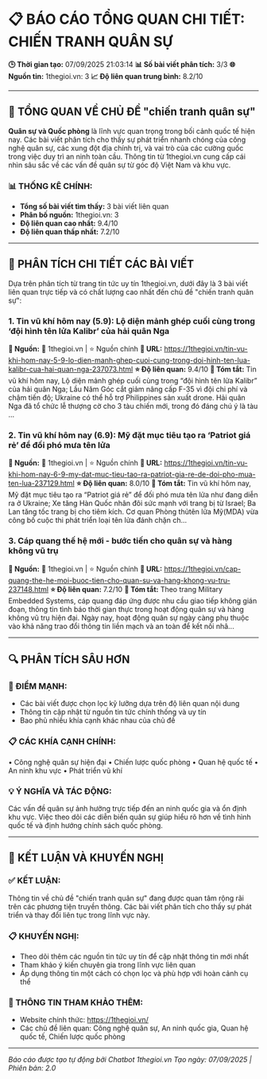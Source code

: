 # 📋 BÁO CÁO TỔNG QUAN CHI TIẾT: CHIẾN TRANH QUÂN SỰ

**🕒 Thời gian tạo:** 07/09/2025 21:03:14
**📊 Số bài viết phân tích:** 3/3
**🌐 Nguồn tin:** 1thegioi.vn: 3
**📈 Độ liên quan trung bình:** 8.2/10

---

## 🎯 TỔNG QUAN VỀ CHỦ ĐỀ "chiến tranh quân sự"

**Quân sự và Quốc phòng** là lĩnh vực quan trọng trong bối cảnh quốc tế hiện nay. Các bài viết phân tích cho thấy sự phát triển nhanh chóng của công nghệ quân sự, các xung đột địa chính trị, và vai trò của các cường quốc trong việc duy trì an ninh toàn cầu. Thông tin từ 1thegioi.vn cung cấp cái nhìn sâu sắc về các vấn đề quân sự từ góc độ Việt Nam và khu vực.

### 📊 THỐNG KÊ CHÍNH:
- **Tổng số bài viết tìm thấy:** 3 bài viết liên quan
- **Phân bố nguồn:** 1thegioi.vn: 3
- **Độ liên quan cao nhất:** 9.4/10
- **Độ liên quan thấp nhất:** 7.2/10

---

## 📖 PHÂN TÍCH CHI TIẾT CÁC BÀI VIẾT

Dựa trên phân tích từ trang tin tức uy tín 1thegioi.vn, dưới đây là 3 bài viết liên quan trực tiếp và có chất lượng cao nhất đến chủ đề "chiến tranh quân sự":


### 1. Tin vũ khí hôm nay (5.9): Lộ diện mảnh ghép cuối cùng trong ‘đội hình tên lửa Kalibr’ của hải quân Nga
**🔗 Nguồn:** 📰 1thegioi.vn | ⭐ Nguồn chính
**📍 URL:** https://1thegioi.vn/tin-vu-khi-hom-nay-5-9-lo-dien-manh-ghep-cuoi-cung-trong-doi-hinh-ten-lua-kalibr-cua-hai-quan-nga-237073.html
**⭐ Độ liên quan:** 9.4/10
**📄 Tóm tắt:** Tin vũ khí hôm nay, Lộ diện mảnh ghép cuối cùng trong “đội hình tên lửa Kalibr” của hải quân Nga; Lầu Năm Góc cắt giảm nâng cấp F-35 vì đội chi phí và chậm tiến độ; Ukraine có thể hỗ trợ Philippines sản xuất drone. Hải quân Nga đã tổ chức lễ thượng cờ cho 3 tàu chiến mới, trong đó đáng chú ý là tàu ...
### 2. Tin vũ khí hôm nay (6.9): Mỹ đặt mục tiêu tạo ra ‘Patriot giá rẻ’ để đối phó mưa tên lửa
**🔗 Nguồn:** 📰 1thegioi.vn | ⭐ Nguồn chính
**📍 URL:** https://1thegioi.vn/tin-vu-khi-hom-nay-6-9-my-dat-muc-tieu-tao-ra-patriot-gia-re-de-doi-pho-mua-ten-lua-237129.html
**⭐ Độ liên quan:** 8.0/10
**📄 Tóm tắt:** Tin vũ khí hôm nay, Mỹ đặt mục tiêu tạo ra “Patriot giá rẻ” để đối phó mưa tên lửa như đang diễn ra ở Ukraine; Xe tăng Hàn Quốc nhân đôi sức mạnh với trang bị từ Israel; Ba Lan tăng tốc trang bị cho tiêm kích. Cơ quan Phòng thủtên lửa Mỹ(MDA) vừa công bố cuộc thi phát triển loại tên lửa đánh chặn ch...
### 3. Cáp quang thế hệ mới - bước tiến cho quân sự và hàng không vũ trụ
**🔗 Nguồn:** 📰 1thegioi.vn | ⭐ Nguồn chính
**📍 URL:** https://1thegioi.vn/cap-quang-the-he-moi-buoc-tien-cho-quan-su-va-hang-khong-vu-tru-237148.html
**⭐ Độ liên quan:** 7.2/10
**📄 Tóm tắt:** Theo trang Military Embedded Systems, cáp quang đáp ứng được nhu cầu giao tiếp không gián đoạn, thông tin tình báo thời gian thực trong hoạt động quân sự và hàng không vũ trụ hiện đại. Ngày nay, hoạt động quân sự ngày càng phụ thuộc vào khả năng trao đổi thông tin liền mạch và an toàn để kết nối nhâ...

---

## 🔍 PHÂN TÍCH SÂU HƠN

### 🌟 ĐIỂM MẠNH:
- Các bài viết được chọn lọc kỹ lưỡng dựa trên độ liên quan nội dung
- Thông tin cập nhật từ nguồn tin tức chính thống và uy tín
- Bao phủ nhiều khía cạnh khác nhau của chủ đề

### 📋 CÁC KHÍA CẠNH CHÍNH:
• Công nghệ quân sự hiện đại
• Chiến lược quốc phòng
• Quan hệ quốc tế
• An ninh khu vực
• Phát triển vũ khí

### 💡 Ý NGHĨA VÀ TÁC ĐỘNG:
Các vấn đề quân sự ảnh hưởng trực tiếp đến an ninh quốc gia và ổn định khu vực. Việc theo dõi các diễn biến quân sự giúp hiểu rõ hơn về tình hình quốc tế và định hướng chính sách quốc phòng.

---

## 🎯 KẾT LUẬN VÀ KHUYẾN NGHỊ

### ✅ KẾT LUẬN:
Thông tin về chủ đề "chiến tranh quân sự" đang được quan tâm rộng rãi trên các phương tiện truyền thông. Các bài viết phân tích cho thấy sự phát triển và thay đổi liên tục trong lĩnh vực này.

### 📋 KHUYẾN NGHỊ:
- Theo dõi thêm các nguồn tin tức uy tín để cập nhật thông tin mới nhất
- Tham khảo ý kiến chuyên gia trong lĩnh vực liên quan
- Áp dụng thông tin một cách có chọn lọc và phù hợp với hoàn cảnh cụ thể

### 🔗 THÔNG TIN THAM KHẢO THÊM:
- Website chính thức: https://1thegioi.vn/
- Các chủ đề liên quan: Công nghệ quân sự, An ninh quốc gia, Quan hệ quốc tế, Chiến lược quốc phòng

---

*Báo cáo được tạo tự động bởi Chatbot 1thegioi.vn*
*Tạo ngày: 07/09/2025 | Phiên bản: 2.0*